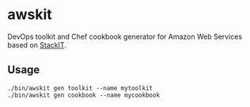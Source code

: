 # awskit

DevOps toolkit and Chef cookbook generator for Amazon Web Services based on [StackIT](https://github.com/jeremyhahn/stackit).

## Usage

	./bin/awskit gen toolkit --name mytoolkit
	./bin/awskit gen cookbook --name mycookbook

